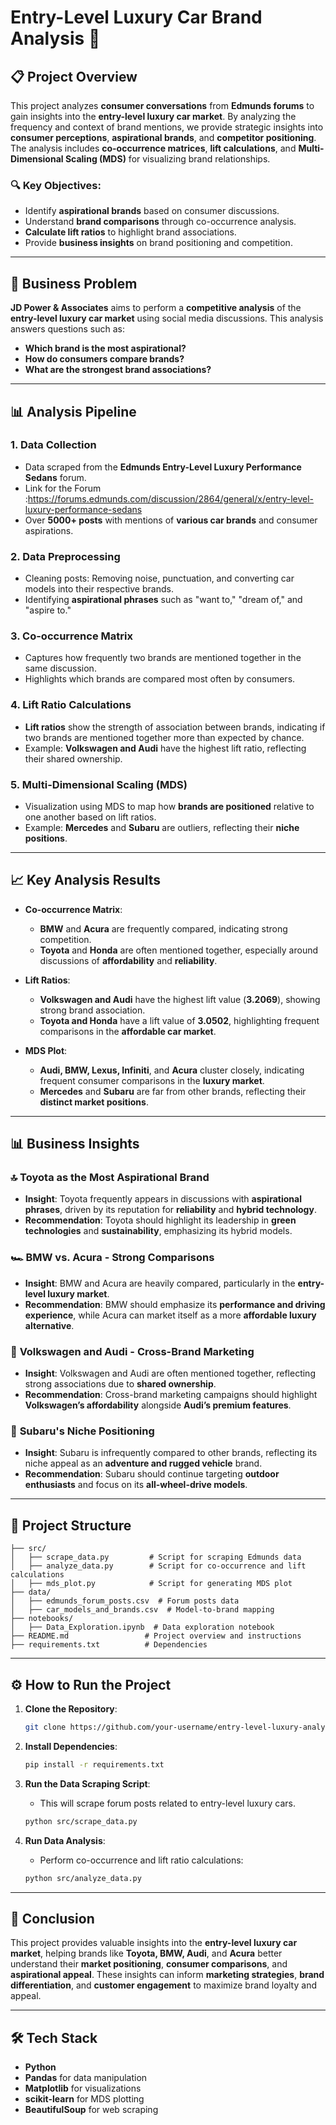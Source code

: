 # Entry-Level Luxury Car Brand Analysis 🚗

## 📋 Project Overview

This project analyzes **consumer conversations** from **Edmunds forums** to gain insights into the **entry-level luxury car market**. By analyzing the frequency and context of brand mentions, we provide strategic insights into **consumer perceptions**, **aspirational brands**, and **competitor positioning**. The analysis includes **co-occurrence matrices**, **lift calculations**, and **Multi-Dimensional Scaling (MDS)** for visualizing brand relationships.

### 🔍 Key Objectives:
- Identify **aspirational brands** based on consumer discussions.
- Understand **brand comparisons** through co-occurrence analysis.
- **Calculate lift ratios** to highlight brand associations.
- Provide **business insights** on brand positioning and competition.

---

## 💼 Business Problem

**JD Power & Associates** aims to perform a **competitive analysis** of the **entry-level luxury car market** using social media discussions. This analysis answers questions such as:
- **Which brand is the most aspirational?**
- **How do consumers compare brands?**
- **What are the strongest brand associations?**

---

## 📊 Analysis Pipeline

### 1. **Data Collection**
   - Data scraped from the **Edmunds Entry-Level Luxury Performance Sedans** forum.
   - Link for the Forum  :https://forums.edmunds.com/discussion/2864/general/x/entry-level-luxury-performance-sedans
   - Over **5000+ posts** with mentions of **various car brands** and consumer aspirations.

### 2. **Data Preprocessing**
   - Cleaning posts: Removing noise, punctuation, and converting car models into their respective brands.
   - Identifying **aspirational phrases** such as "want to," "dream of," and "aspire to."

### 3. **Co-occurrence Matrix**
   - Captures how frequently two brands are mentioned together in the same discussion.
   - Highlights which brands are compared most often by consumers.

### 4. **Lift Ratio Calculations**
   - **Lift ratios** show the strength of association between brands, indicating if two brands are mentioned together more than expected by chance.
   - Example: **Volkswagen and Audi** have the highest lift ratio, reflecting their shared ownership.

### 5. **Multi-Dimensional Scaling (MDS)**
   - Visualization using MDS to map how **brands are positioned** relative to one another based on lift ratios.
   - Example: **Mercedes** and **Subaru** are outliers, reflecting their **niche positions**.

---

## 📈 Key Analysis Results

- **Co-occurrence Matrix**:
  - **BMW** and **Acura** are frequently compared, indicating strong competition.
  - **Toyota** and **Honda** are often mentioned together, especially around discussions of **affordability** and **reliability**.

- **Lift Ratios**:
  - **Volkswagen and Audi** have the highest lift value (**3.2069**), showing strong brand association.
  - **Toyota and Honda** have a lift value of **3.0502**, highlighting frequent comparisons in the **affordable car market**.

- **MDS Plot**:
  - **Audi, BMW, Lexus, Infiniti**, and **Acura** cluster closely, indicating frequent consumer comparisons in the **luxury market**.
  - **Mercedes** and **Subaru** are far from other brands, reflecting their **distinct market positions**.

---

## 📊 Business Insights

### 🔝 **Toyota as the Most Aspirational Brand**
- **Insight**: Toyota frequently appears in discussions with **aspirational phrases**, driven by its reputation for **reliability** and **hybrid technology**.
- **Recommendation**: Toyota should highlight its leadership in **green technologies** and **sustainability**, emphasizing its hybrid models.

### 🏎️ **BMW vs. Acura - Strong Comparisons**
- **Insight**: BMW and Acura are heavily compared, particularly in the **entry-level luxury market**.
- **Recommendation**: BMW should emphasize its **performance and driving experience**, while Acura can market itself as a more **affordable luxury alternative**.

### 🚗 **Volkswagen and Audi - Cross-Brand Marketing**
- **Insight**: Volkswagen and Audi are often mentioned together, reflecting strong associations due to **shared ownership**.
- **Recommendation**: Cross-brand marketing campaigns should highlight **Volkswagen’s affordability** alongside **Audi’s premium features**.

### 🌄 **Subaru's Niche Positioning**
- **Insight**: Subaru is infrequently compared to other brands, reflecting its niche appeal as an **adventure and rugged vehicle** brand.
- **Recommendation**: Subaru should continue targeting **outdoor enthusiasts** and focus on its **all-wheel-drive models**.

---

## 📂 Project Structure

```
├── src/
│   ├── scrape_data.py         # Script for scraping Edmunds data
│   ├── analyze_data.py        # Script for co-occurrence and lift calculations
│   ├── mds_plot.py            # Script for generating MDS plot
├── data/
│   ├── edmunds_forum_posts.csv  # Forum posts data
│   ├── car_models_and_brands.csv  # Model-to-brand mapping
├── notebooks/
│   ├── Data_Exploration.ipynb  # Data exploration notebook
├── README.md                 # Project overview and instructions
├── requirements.txt          # Dependencies
```

---

## ⚙️ How to Run the Project

1. **Clone the Repository**:
   ```bash
   git clone https://github.com/your-username/entry-level-luxury-analysis.git
   ```

2. **Install Dependencies**:
   ```bash
   pip install -r requirements.txt
   ```

3. **Run the Data Scraping Script**:
   - This will scrape forum posts related to entry-level luxury cars.
   ```bash
   python src/scrape_data.py
   ```

4. **Run Data Analysis**:
   - Perform co-occurrence and lift ratio calculations:
   ```bash
   python src/analyze_data.py
   ```

---

## 🔮 Conclusion

This project provides valuable insights into the **entry-level luxury car market**, helping brands like **Toyota, BMW, Audi**, and **Acura** better understand their **market positioning**, **consumer comparisons**, and **aspirational appeal**. These insights can inform **marketing strategies**, **brand differentiation**, and **customer engagement** to maximize brand loyalty and appeal.

---

## 🛠️ Tech Stack

- **Python**
- **Pandas** for data manipulation
- **Matplotlib** for visualizations
- **scikit-learn** for MDS plotting
- **BeautifulSoup** for web scraping

